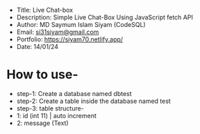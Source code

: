 * Title: Live Chat-box
* Description: Simple Live Chat-Box Using JavaScript fetch API
* Author: MD Saymum Islam Siyam (CodeSQL)
* Email: si31siyam@gmail.com
* Portfolio: https://siyam70.netlify.app/
* Date: 14/01/24

# How to use-
* step-1: Create a database named dbtest
* step-2: Create a table inside the database named test
* step-3: table structure-
* 1: id (int 11) | auto increment
* 2: message (Text)
